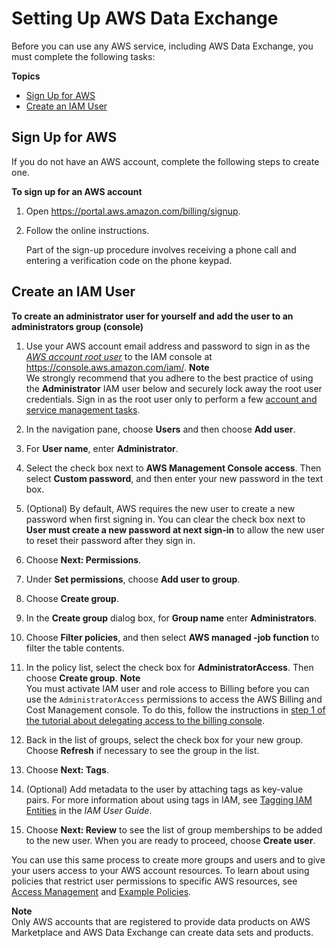 # Setting Up AWS Data Exchange<a name="setting-up"></a>

Before you can use any AWS service, including AWS Data Exchange, you must complete the following tasks:

**Topics**
+ [Sign Up for AWS](#setting-up-aws-sign-up)
+ [Create an IAM User](#setting-up-create-iam-user)

## Sign Up for AWS<a name="setting-up-aws-sign-up"></a>

If you do not have an AWS account, complete the following steps to create one\.

**To sign up for an AWS account**

1. Open [https://portal\.aws\.amazon\.com/billing/signup](https://portal.aws.amazon.com/billing/signup)\.

1. Follow the online instructions\.

   Part of the sign\-up procedure involves receiving a phone call and entering a verification code on the phone keypad\.

## Create an IAM User<a name="setting-up-create-iam-user"></a>

**To create an administrator user for yourself and add the user to an administrators group \(console\)**

1. Use your AWS account email address and password to sign in as the *[AWS account root user](https://docs.aws.amazon.com/IAM/latest/UserGuide/id_root-user.html)* to the IAM console at [https://console\.aws\.amazon\.com/iam/](https://console.aws.amazon.com/iam/)\.
**Note**  
We strongly recommend that you adhere to the best practice of using the **Administrator** IAM user below and securely lock away the root user credentials\. Sign in as the root user only to perform a few [account and service management tasks](https://docs.aws.amazon.com/general/latest/gr/aws_tasks-that-require-root.html)\.

1. In the navigation pane, choose **Users** and then choose **Add user**\.

1. For **User name**, enter **Administrator**\.

1. Select the check box next to **AWS Management Console access**\. Then select **Custom password**, and then enter your new password in the text box\.

1. \(Optional\) By default, AWS requires the new user to create a new password when first signing in\. You can clear the check box next to **User must create a new password at next sign\-in** to allow the new user to reset their password after they sign in\.

1. Choose **Next: Permissions**\.

1. Under **Set permissions**, choose **Add user to group**\.

1. Choose **Create group**\.

1. In the **Create group** dialog box, for **Group name** enter **Administrators**\.

1. Choose **Filter policies**, and then select **AWS managed \-job function** to filter the table contents\.

1. In the policy list, select the check box for **AdministratorAccess**\. Then choose **Create group**\.
**Note**  
You must activate IAM user and role access to Billing before you can use the `AdministratorAccess` permissions to access the AWS Billing and Cost Management console\. To do this, follow the instructions in [step 1 of the tutorial about delegating access to the billing console](https://docs.aws.amazon.com/IAM/latest/UserGuide/tutorial_billing.html)\.

1. Back in the list of groups, select the check box for your new group\. Choose **Refresh** if necessary to see the group in the list\.

1. Choose **Next: Tags**\.

1. \(Optional\) Add metadata to the user by attaching tags as key\-value pairs\. For more information about using tags in IAM, see [Tagging IAM Entities](https://docs.aws.amazon.com/IAM/latest/UserGuide/id_tags.html) in the *IAM User Guide*\.

1. Choose **Next: Review** to see the list of group memberships to be added to the new user\. When you are ready to proceed, choose **Create user**\.

You can use this same process to create more groups and users and to give your users access to your AWS account resources\. To learn about using policies that restrict user permissions to specific AWS resources, see [Access Management](https://docs.aws.amazon.com/IAM/latest/UserGuide/access.html) and [Example Policies](https://docs.aws.amazon.com/IAM/latest/UserGuide/access_policies_examples.html)\.

**Note**  
Only AWS accounts that are registered to provide data products on AWS Marketplace and AWS Data Exchange can create data sets and products\.